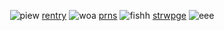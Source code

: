 <p align="center"
  
##### ![piew](https://watermelon.crd.co/assets/images/gallery06/d4647fd1.gif?v=6332de85) [rentry](https://rentry.co/odysseyduo) ![woa](https://i.postimg.cc/6qczPv2S/FC79189-D-7-F9-D-4-C4-F-BF7-A-E5540-B9-C44-AA.gif) [prns](https://pronouns.cc/@xellish) ![fishh](https://i.postimg.cc/6pyzHT9j/3-D48-C7-C7-581-B-4636-B020-EF1-C5-FDEF55-D.gif) [strwpge](https://xellish.straw.page) ![eee](https://files.catbox.moe/v9ha2m.gif)
 <p align="center"
  


